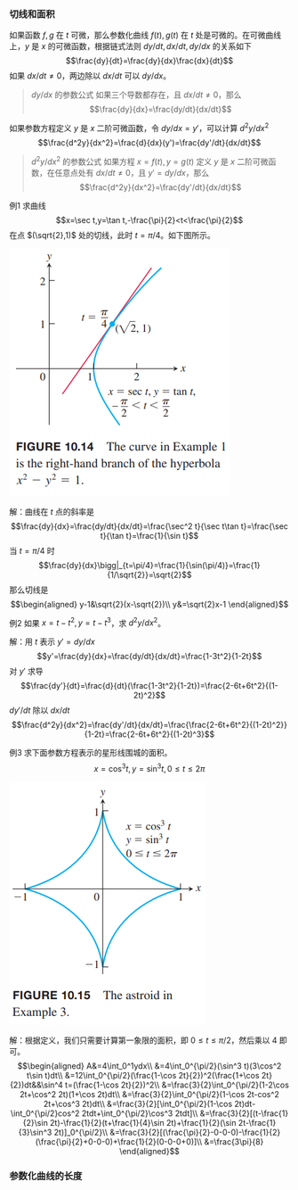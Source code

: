 ### 切线和面积
如果函数 $f,g$ 在 $t$ 可微，那么参数化曲线 $f(t),g(t)$ 在 $t$ 处是可微的。在可微曲线上，$y$ 是 $x$ 的可微函数，根据链式法则 $dy/dt,dx/dt,dy/dx$ 的关系如下
$$\frac{dy}{dt}=\frac{dy}{dx}\frac{dx}{dt}$$
如果 $dx/dt\neq 0$，两边除以 $dx/dt$ 可以 $dy/dx$。

> $dy/dx$ 的参数公式
> 如果三个导数都存在，且 $dx/dt\neq 0$，那么
> $$\frac{dy}{dx}=\frac{dy/dt}{dx/dt}$$

如果参数方程定义 $y$ 是 $x$ 二阶可微函数，令 $dy/dx=y'$，可以计算 $d^2y/dx^2$
$$\frac{d^2y}{dx^2}=\frac{d}{dx}(y')=\frac{dy'/dt}{dx/dt}$$

> $d^2y/dx^2$ 的参数公式
> 如果方程 $x=f(t),y=g(t)$ 定义 $y$ 是 $x$ 二阶可微函数，在任意点处有 $dx/dt\neq 0$，且 $y'=dy/dx$，那么
> $$\frac{d^2y}{dx^2}=\frac{dy'/dt}{dx/dt}$$

例1 求曲线
$$x=\sec t,y=\tan t,-\frac{\pi}{2}<t<\frac{\pi}{2}$$
在点 $(\sqrt{2},1)$ 处的切线，此时 $t=\pi/4$。如下图所示。

![](020.010.png)

解：曲线在 $t$ 点的斜率是
$$\frac{dy}{dx}=\frac{dy/dt}{dx/dt}=\frac{\sec^2 t}{\sec t\tan t}=\frac{\sec t}{\tan t}=\frac{1}{\sin t}$$
当 $t=\pi/4$ 时
$$\frac{dy}{dx}\bigg|_{t=\pi/4}=\frac{1}{\sin(\pi/4)}=\frac{1}{1/\sqrt{2}}=\sqrt{2}$$
那么切线是
$$\begin{aligned}
y-1&\sqrt{2}(x-\sqrt{2})\\
y&=\sqrt{2}x-1
\end{aligned}$$

例2 如果 $x=t-t^2,y=t-t^3$，求 $d^2y/dx^2$。

解：用 $t$ 表示 $y'=dy/dx$
$$y'=\frac{dy}{dx}=\frac{dy/dt}{dx/dt}=\frac{1-3t^2}{1-2t}$$
对 $y'$ 求导
$$\frac{dy'}{dt}=\frac{d}{dt}(\frac{1-3t^2}{1-2t})=\frac{2-6t+6t^2}{(1-2t)^2}$$
$dy'/dt$ 除以 $dx/dt$
$$\frac{d^2y}{dx^2}=\frac{dy'/dt}{dx/dt}=\frac{\frac{2-6t+6t^2}{(1-2t)^2}}{1-2t}=\frac{2-6t+6t^2}{(1-2t)^3}$$

例3 求下面参数方程表示的星形线围城的面积。
$$x=\cos^3 t,y=\sin^3 t,0\leq t\leq 2\pi$$

![](020.020.png)

解：根据定义，我们只需要计算第一象限的面积，即 $0\leq t\leq \pi/2$，然后乘以 4 即可。
$$\begin{aligned}
A&=4\int_0^1ydx\\
&=4\int_0^{\pi/2}(\sin^3 t)(3\cos^2 t\sin t)dt\\
&=12\int_0^{\pi/2}(\frac{1-\cos 2t}{2})^2(\frac{1+\cos 2t}{2})dt&&\sin^4 t=(\frac{1-\cos 2t}{2})^2\\
&=\frac{3}{2}\int_0^{\pi/2}(1-2\cos 2t+\cos^2 2t)(1+\cos 2t)dt\\
&=\frac{3}{2}\int_0^{\pi/2}(1-\cos 2t-cos^2 2t+\cos^3 2t)dt\\
&=\frac{3}{2}[\int_0^{\pi/2}(1-\cos 2t)dt-\int_0^{\pi/2}cos^2 2tdt+\int_0^{\pi/2}\cos^3 2tdt]\\
&=\frac{3}{2}[(t-\frac{1}{2}\sin 2t)-\frac{1}{2}(t+\frac{1}{4}\sin 2t)+\frac{1}{2}(\sin 2t-\frac{1}{3}\sin^3 2t)]_0^{\pi/2}\\
&=\frac{3}{2}[(\frac{\pi}{2}-0-0-0)-\frac{1}{2}(\frac{\pi}{2}+0-0-0)+\frac{1}{2}(0-0-0+0)]\\
&=\frac{3\pi}{8}
\end{aligned}$$

### 参数化曲线的长度

